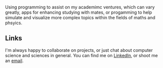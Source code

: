 Using programming to assist on my academimc ventures, which can vary greatly, apps for enhancing studying with mates, or progamming to help simulate and visualize more complex topics within the fields of maths and phsyics. 

## Links

I'm always happy to collaborate on projects, or just chat about computer science and sciences in general. 
You can find me on [LinkedIn](https://www.linkedin.com/in/tern-folbaek-93a7b8224/), or shoot me an [email](mailto:tfolbaek@gmail.com).


